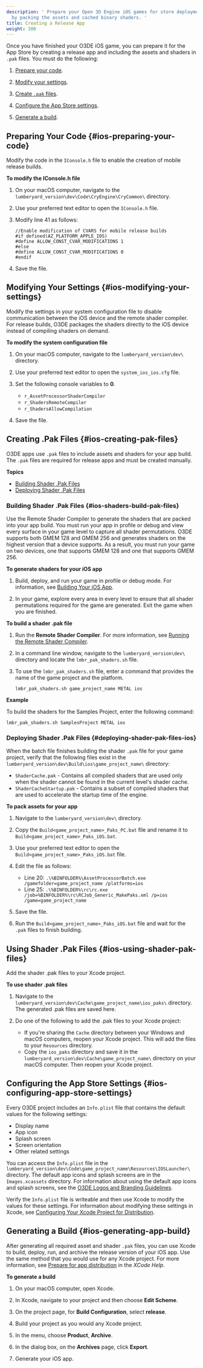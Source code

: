 ```yaml
---
description: ' Prepare your Open 3D Engine iOS games for store deployment (distribution)
  by packing the assets and cached binary shaders. '
title: Creating a Release App
weight: 300
---
```


Once you have finished your O3DE iOS game, you can prepare it for the App Store by creating a release app and including the assets and shaders in `.pak` files\. You must do the following:

1. [Prepare your code](#ios-preparing-your-code)\.

1. [Modify your settings](#ios-modifying-your-settings)\.

1. [Create `.pak` files](#ios-creating-pak-files)\.

1. [Configure the App Store settings](#ios-configuring-app-store-settings)\.

1. [Generate a build](#ios-generating-app-build)\.

## Preparing Your Code {#ios-preparing-your-code}

Modify the code in the `IConsole.h` file to enable the creation of mobile release builds\.

**To modify the IConsole\.h file**

1. On your macOS computer, navigate to the `lumberyard_version\dev\Code\CryEngine\CryCommon\` directory\.

1. Use your preferred text editor to open the `IConsole.h` file\.

1. Modify line 41 as follows:

   ```
   //Enable modification of CVARS for mobile release builds
   #if defined(AZ_PLATFORM_APPLE_IOS)
   #define ALLOW_CONST_CVAR_MODIFICATIONS 1
   #else
   #define ALLOW_CONST_CVAR_MODIFICATIONS 0
   #endif
   ```

1. Save the file\.

## Modifying Your Settings {#ios-modifying-your-settings}

Modify the settings in your system configuration file to disable communication between the iOS device and the remote shader compiler\. For release builds, O3DE packages the shaders directly to the iOS device instead of compiling shaders on demand\.

**To modify the system configuration file**

1. On your macOS computer, navigate to the `lumberyard_version\dev\` directory\.

1. Use your preferred text editor to open the `system_ios_ios.cfg` file\.

1. Set the following console variables to **0**\.
   + `r_AssetProcessorShaderCompiler`
   + `r_ShadersRemoteCompiler`
   + `r_ShadersAllowCompilation`

1. Save the file\.

## Creating \.Pak Files {#ios-creating-pak-files}

O3DE apps use `.pak` files to include assets and shaders for your app build\. The `.pak` files are required for release apps and must be created manually\.

**Topics**
+ [Building Shader \.Pak Files](#ios-shaders-build-pak-files)
+ [Deploying Shader \.Pak Files](#deploying-shader-pak-files-ios)

### Building Shader \.Pak Files {#ios-shaders-build-pak-files}

Use the Remote Shader Compiler to generate the shaders that are packed into your app build\. You must run your app in profile or debug and view every surface in your game level to capture all shader permutations\. O3DE supports both GMEM 128 and GMEM 256 and generates shaders on the highest version that a device supports\. As a result, you must run your game on two devices, one that supports GMEM 128 and one that supports GMEM 256\.

**To generate shaders for your iOS app**

1. Build, deploy, and run your game in profile or debug mode\. For information, see [Building Your iOS App](/docs/user-guide/features/platforms/ios/game-building.md)\.

1. In your game, explore every area in every level to ensure that all shader permutations required for the game are generated\. Exit the game when you are finished\.

**To build a shader \.pak file**

1. Run the **Remote Shader Compiler**\. For more information, see [Running the Remote Shader Compiler](/docs/userguide/materials/shaders/custom-dev-remote-compiler#mat-shaders-custom-dev-remote-compiler-launch)\.

1. In a command line window, navigate to the `lumberyard_version\dev\` directory and locate the `lmbr_pak_shaders.sh` file\.

1. To use the `lmbr_pak_shaders.sh` file, enter a command that provides the name of the game project and the platform\.

   ```
   lmbr_pak_shaders.sh game_project_name METAL ios
   ```
**Example**

   To build the shaders for the Samples Project, enter the following command:

   ```
   lmbr_pak_shaders.sh SamplesProject METAL ios
   ```

### Deploying Shader \.Pak Files {#deploying-shader-pak-files-ios}

When the batch file finishes building the shader `.pak` file for your game project, verify that the following files exist in the `lumberyard_version\dev\Build\ios\game_project_name\` directory:
+ `ShaderCache.pak` - Contains all compiled shaders that are used only when the shader cannot be found in the current level's shader cache\.
+ `ShaderCacheStartup.pak` - Contains a subset of compiled shaders that are used to accelerate the startup time of the engine\.

**To pack assets for your app**

1. Navigate to the `lumberyard_version\dev\` directory\.

1. Copy the `Build<game_project_name>_Paks_PC.bat` file and rename it to `Build<game_project_name>_Paks_iOS.bat`\.

1. Use your preferred text editor to open the `Build<game_project_name>_Paks_iOS.bat` file\.

1. Edit the file as follows:
   + Line 20: `.\%BINFOLDER%\AssetProcessorBatch.exe /gamefolder=game_project_name /platforms=ios`
   + Line 25: `.\%BINFOLDER%\rc\rc.exe /job=%BINFOLDER%\rc\RCJob_Generic_MakePaks.xml /p=ios /game=game_project_name`

1. Save the file\.

1. Run the `Build<game_project_name>_Paks_iOS.bat` file and wait for the `.pak` files to finish building\.

## Using Shader \.Pak Files {#ios-using-shader-pak-files}

Add the shader \.pak files to your Xcode project\.

**To use shader \.pak files**

1. Navigate to the `lumberyard_version\dev\Cache\game_project_name\ios_paks\` directory\. The generated \.pak files are saved here\.

1. Do one of the following to add the \.pak files to your Xcode project:
   + If you're sharing the `Cache` directory between your Windows and macOS computers, reopen your Xcode project\. This will add the files to your `Resources` directory\.
   + Copy the `ios_paks` directory and save it in the `lumberyard_version\dev\Cache\game_project_name\` directory on your macOS computer\. Then reopen your Xcode project\.

## Configuring the App Store Settings {#ios-configuring-app-store-settings}

Every O3DE project includes an `Info.plist` file that contains the default values for the following settings:
+ Display name
+ App icon
+ Splash screen
+ Screen orientation
+ Other related settings

You can access the `Info.plist` file in the `lumberyard_version\dev\Code\game_project_name\Resources\IOSLauncher\` directory\. The default app icons and splash screens are in the `Images.xcassets` directory\. For information about using the default app icons and splash screens, see the [O3DE Logos and Branding Guidelines](https://aws.amazon.com/lumberyard/support/)\.

Verify the `Info.plist` file is writeable and then use Xcode to modify the values for these settings\. For information about modifying these settings in Xcode, see [Configuring Your Xcode Project for Distribution](https://developer.apple.com/library/ios/documentation/IDEs/Conceptual/AppDistributionGuide/ConfiguringYourApp/ConfiguringYourApp.html)\.

## Generating a Build {#ios-generating-app-build}

After generating all required asset and shader `.pak` files, you can use Xcode to build, deploy, run, and archive the release version of your iOS app\. Use the same method that you would use for any Xcode project\. For more information, see [Prepare for app distribution](http://help.apple.com/xcode/mac/current/#/dev91fe7130a) in the *XCode Help*\.

**To generate a build**

1. On your macOS computer, open Xcode\.

1. In Xcode, navigate to your project and then choose **Edit Scheme**\.

1. On the project page, for **Build Configuration**, select **release**\.

1. Build your project as you would any Xcode project\.

1. In the menu, choose **Product**, **Archive**\.

1. In the dialog box, on the **Archives** page, click **Export**\.

1. Generate your iOS app\.